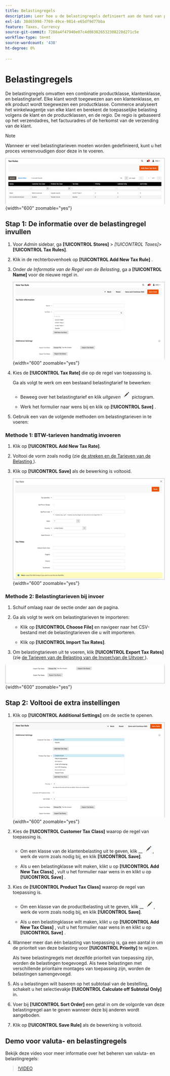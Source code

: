 ```yaml
---
title: Belastingregels
description: Leer hoe u de belastingregels definieert aan de hand van productklasse, klantenklasse en belastingtarief.
exl-id: 38d65998-7769-49ce-9814-e65df9d77bba
feature: Taxes, Currency
source-git-commit: 7288a4f47940e07c4d083826532308228d271c5e
workflow-type: tm+mt
source-wordcount: '438'
ht-degree: 0%

---
```


# Belastingregels

De belastingregels omvatten een combinatie productklasse, klantenklasse, en belastingtarief. Elke klant wordt toegewezen aan een klantenklasse, en elk product wordt toegewezen een productklasse. Commerce analyseert het winkelwagentje van elke klant en berekent de toepasselijke belasting volgens de klant en de productklassen, en de regio. De regio is gebaseerd op het verzendadres, het factuuradres of de herkomst van de verzending van de klant.

>[!NOTE]
>
>Wanneer er veel belastingtarieven moeten worden gedefinieerd, kunt u het proces vereenvoudigen door deze in te voeren.

![ de Regels van de Belasting ](./assets/tax-rules.png){width="600" zoomable="yes"}

## Stap 1: De informatie over de belastingregel invullen

1. Voor _Admin_ sidebar, ga **[!UICONTROL Stores]** > _[!UICONTROL Taxes]_>**[!UICONTROL Tax Rules]**.

1. Klik in de rechterbovenhoek op **[!UICONTROL Add New Tax Rule]** .

1. Onder _de Informatie van de Regel van de Belasting_, ga a **[!UICONTROL Name]** voor de nieuwe regel in.

   ![ de Informatie van de Regel van de Belasting ](./assets/tax-rule-information.png){width="600" zoomable="yes"}

1. Kies de **[!UICONTROL Tax Rate]** die op de regel van toepassing is.

   Ga als volgt te werk om een bestaand belastingtarief te bewerken:

   - Beweeg over het belastingtarief en klik _uitgeven_ ![ pictogram van het Potlood ](../assets/icon-edit-pencil.png) pictogram.

   - Werk het formulier naar wens bij en klik op **[!UICONTROL Save]** .

1. Gebruik een van de volgende methoden om belastingtarieven in te voeren:

### Methode 1: BTW-tarieven handmatig invoeren

1. Klik op **[!UICONTROL Add New Tax Rate]**.

1. Voltooi de vorm zoals nodig (zie [ de streken en de Tarieven van de Belasting ](tax-zones-rates.md)).

1. Klik op **[!UICONTROL Save]** als de bewerking is voltooid.

   ![ Nieuw Tarief van de Belasting ](./assets/tax-rate-create-new.png){width="600" zoomable="yes"}

### Methode 2: Belastingtarieven bij invoer

1. Schuif omlaag naar de sectie onder aan de pagina.

1. Ga als volgt te werk om belastingtarieven te importeren:

   - Klik op **[!UICONTROL Choose File]** en navigeer naar het CSV-bestand met de belastingtarieven die u wilt importeren.

   - Klik op **[!UICONTROL Import Tax Rates]**.

1. Om belastingtarieven uit te voeren, klik **[!UICONTROL Export Tax Rates]** (zie [ de Tarieven van de Belasting van de Invoer/van de Uitvoer ](../systems/data-transfer-tax-rates.md)).

![ Invoer/de Tarieven van de Uitvoer ](./assets/tax-rule-new-import-export.png){width="600" zoomable="yes"}

## Stap 2: Voltooi de extra instellingen

1. Klik op **[!UICONTROL Additional Settings]** om de sectie te openen.

   ![ Extra Montages voor belastingregel ](./assets/tax-class-additional-settings.png){width="600" zoomable="yes"}

1. Kies de **[!UICONTROL Customer Tax Class]** waarop de regel van toepassing is.

   - Om een klasse van de klantenbelasting uit te geven, klik __ ![ pictogram van het Potlood ](../assets/icon-edit-pencil.png), werk de vorm zoals nodig bij, en klik **[!UICONTROL Save]**.

   - Als u een belastingklasse wilt maken, klikt u op **[!UICONTROL Add New Tax Class]** , vult u het formulier naar wens in en klikt u op **[!UICONTROL Save]** .

1. Kies de **[!UICONTROL Product Tax Class]** waarop de regel van toepassing is.

   - Om een klasse van de productbelasting uit te geven, klik __ ![ pictogram van het Potlood ](../assets/icon-edit-pencil.png), werk de vorm zoals nodig bij, en klik **[!UICONTROL Save]**.

   - Als u een belastingklasse wilt maken, klikt u op **[!UICONTROL Add New Tax Class]** , vult u het formulier naar wens in en klikt u op **[!UICONTROL Save]** .

1. Wanneer meer dan één belasting van toepassing is, ga een aantal in om de prioriteit van deze belasting voor **[!UICONTROL Priority]** te wijzen.

   Als twee belastingregels met dezelfde prioriteit van toepassing zijn, worden de belastingen toegevoegd. Als twee belastingen met verschillende prioritaire montages van toepassing zijn, worden de belastingen samengevoegd.

1. Als u belastingen wilt baseren op het subtotaal van de bestelling, schakelt u het selectievakje **[!UICONTROL Calculate off Subtotal Only]** in.

1. Voer bij **[!UICONTROL Sort Order]** een getal in om de volgorde van deze belastingregel aan te geven wanneer deze bij anderen wordt aangeboden.

1. Klik op **[!UICONTROL Save Rule]** als de bewerking is voltooid.

## Demo voor valuta- en belastingregels

Bekijk deze video voor meer informatie over het beheren van valuta- en belastingregels:

>[!VIDEO](https://video.tv.adobe.com/v/343657/?quality=12&learn=on)
